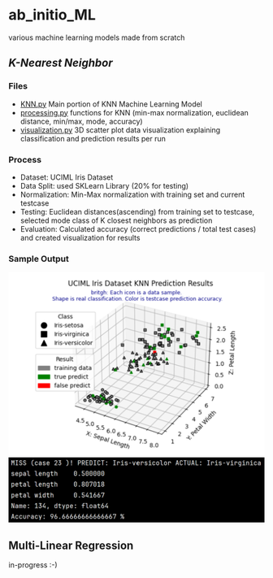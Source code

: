 # ab_initio_ML
various machine learning models made from scratch

## *K-Nearest Neighbor*
### Files
+ [KNN.py](https://github.com/britgh/ab_initio_ML/blob/main/K-Nearest_Neighbors/KNN.py)
  Main portion of KNN Machine Learning Model
+ [processing.py](https://github.com/britgh/ab_initio_ML/blob/main/K-Nearest_Neighbors/processing.py)
  functions for KNN (min-max normalization, euclidean distance, min/max, mode, accuracy)
+ [visualization.py](https://github.com/britgh/ab_initio_ML/blob/main/K-Nearest_Neighbors/visualization.py)
3D scatter plot data visualization explaining classification and prediction results per run

### Process
+ Dataset: UCIML Iris Dataset
+ Data Split: used SKLearn Library (20% for testing)
+ Normalization: Min-Max normalization with training set and current testcase
+  Testing: Euclidean distances(ascending) from training set to testcase, selected mode class of K closest neighbors as prediction
+  Evaluation: Calculated accuracy (correct predictions / total test cases) and created visualization for results

### Sample Output
![image](https://github.com/britgh/ab_initio_ML/blob/main/K-Nearest_Neighbors/sample_visual.png)
![image](https://github.com/britgh/ab_initio_ML/blob/main/K-Nearest_Neighbors/sample_output.png)

## Multi-Linear Regression
in-progress :-)
